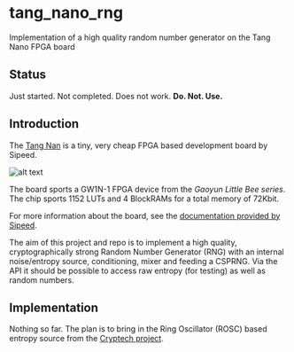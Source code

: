 # tang_nano_rng
Implementation of a high quality random number generator on the Tang Nano FPGA board


## Status
Just started. Not completed. Does not work. **Do. Not. Use.**


## Introduction
The [Tang Nan](https://tangnano.sipeed.com/en/) is a tiny, very cheap
FPGA based development board by Sipeed.

![alt text](https://www.cnx-software.com/wp-content/uploads/2019/10/Sipeed-Tang-Nano-FPGA-Board.jpg)

The board sports a GW1N-1 FPGA device from the *Gaoyun Little Bee
series*. The chip sports 1152 LUTs and  4 BlockRAMs for a total memory
of 72Kbit.

For more information about the board, see the [documentation provided by Sipeed](https://tangnano.sipeed.com/en/).

The aim of this project and repo is to implement a high quality,
cryptographically strong Random Number Generator (RNG) with an internal
noise/entropy source, conditioning, mixer and feeding a CSPRNG. Via the
API it should be possible to access raw entropy (for testing) as well as
random numbers.


## Implementation
Nothing so far. The plan is to bring in the Ring Oscillator (ROSC) based
entropy source from the [Cryptech project](https://cryptech.is/).

